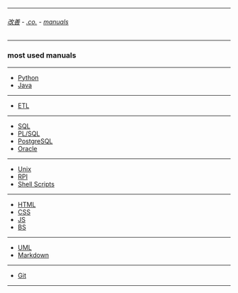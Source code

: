 
---

###### [改善](https://github.com/ttltrk/0C/blob/master/README.MD) - [.co.](https://github.com/ttltrk/PRG/blob/master/CODING.MD) - [manuals](https://github.com/ttltrk/PRG/blob/master/MAN.MD)

---

### most used manuals

---

* [Python](https://github.com/ttltrk/PRG/blob/master/PY/DOC/OPYM/OPYM.MD)
* [Java](https://github.com/ttltrk/PRG/blob/master/JAVA/DOC/OJM/OJM.MD)

---

* [ETL](https://github.com/ttltrk/PRG/blob/master/DATA/ETL/ETL.MD)

---

* [SQL](https://github.com/ttltrk/DB/blob/master/SQL/DOC/OSM/OSM.MD)
* [PL/SQL](https://github.com/ttltrk/DB/blob/master/PLSQL/DOC/OPSM/OPSM.MD)
* [PostgreSQL](https://github.com/ttltrk/DB/blob/master/POSTGRESQL/OPSM/OPSM.MD)
* [Oracle](https://github.com/ttltrk/DB/blob/master/ORA/BMO/BMO.MD)

---

* [Unix](https://github.com/ttltrk/ELSE/blob/master/SHELL/OUM/OUM.MD)
* [RPI](https://github.com/ttltrk/ELSE/blob/master/RPI/BMRPI/BMRPI.MD)
* [Shell Scripts](https://github.com/ttltrk/ELSE/blob/master/SHELL/OSSM/OSSM.MD)

---

* [HTML]()
* [CSS]()
* [JS]()
* [BS]()

---

* [UML]()
* [Markdown]()

---

* [Git](https://github.com/ttltrk/ELSE/blob/master/GIT/DOC/OGM/OGM.MD)

---
